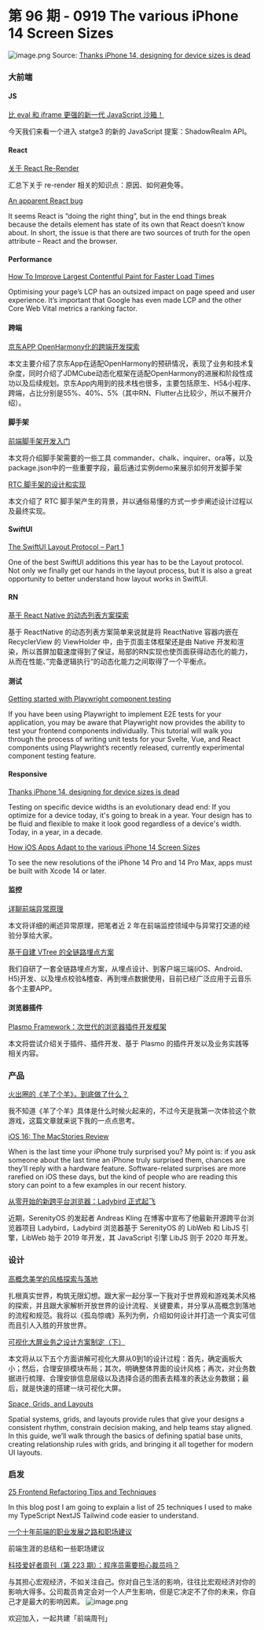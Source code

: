 # 第 96 期 - 0919 The various iPhone 14 Screen Sizes
![image.png](https://cdn.nlark.com/yuque/0/2022/png/85771/1663513314828-379e670c-b4dc-4a68-b042-3bc0e4c8066e.png#clientId=u40fdd697-6069-4&crop=0&crop=0&crop=1&crop=1&errorMessage=unknown%20error&from=paste&height=412&id=u4bf5de45&margin=%5Bobject%20Object%5D&name=image.png&originHeight=824&originWidth=1315&originalType=binary&ratio=1&rotation=0&showTitle=false&size=1260493&status=error&style=none&taskId=u0f0a24a7-fb08-4475-9b80-1a68c6ea751&title=&width=658)
Source: [Thanks iPhone 14, designing for device sizes is dead](https://polypane.app/blog/thanks-i-phone-14-designing-for-device-sizes-is-dead/)
### 大前端
#### JS
[比 eval 和 iframe 更强的新一代 JavaScript 沙箱！](https://mp.weixin.qq.com/s/t2VjwrewFuE0DHo_HeJ2zw)

今天我们来看一个进入 statge3 的新的 JavaScript 提案：ShadowRealm API。

#### React
[关于 React Re-Render](https://mp.weixin.qq.com/s/BPFJSkvv_UPMux0dSZuh-A)

汇总下关于 re-render 相关的知识点：原因、如何避免等。

[An apparent React bug](https://phelipetls.github.io/posts/surprising-react-bug/)

It seems React is “doing the right thing”, but in the end things break because the details element has state of its own that React doesn’t know about. In short, the issue is that there are two sources of truth for the open attribute – React and the browser.

#### Performance
[How To Improve Largest Contentful Paint for Faster Load Times](https://calibreapp.com/blog/largest-contentful-paint)

Optimising your page’s LCP has an outsized impact on page speed and user experience. It’s important that Google has even made LCP and the other Core Web Vital metrics a ranking factor.

#### 跨端
[京东APP OpenHarmony化的跨端开发探索](https://mp.weixin.qq.com/s/oCHNxoE_4Dzr6-g-K7A9MQ)

本文主要介绍了京东App在适配OpenHarmony的预研情况，表现了业务和技术复杂度，同时介绍了JDMCube动态化框架在适配OpenHarmony的进展和阶段性成功以及后续规划。京东App内用到的技术栈也很多，主要包括原生、H5&小程序、跨端，占比分别是55%、40%、5%（其中RN、Flutter占比较少，所以不展开介绍）。

#### 脚手架
[前端脚手架开发入门](https://mp.weixin.qq.com/s/oFo43lbfdueVcdaOlJQ_tg)

本文将介绍脚手架需要的一些工具 commander、chalk、inquirer、ora等，以及package.json中的一些重要字段，最后通过实例demo来展示如何开发脚手架

[RTC 脚手架的设计和实现](https://mp.weixin.qq.com/s/Hx9eic1garSk6dF4_wlDsQ)

本文介绍了 RTC 脚手架产生的背景，并以通俗易懂的方式一步步阐述设计过程以及最终实现。

#### SwiftUI
[The SwiftUI Layout Protocol – Part 1](https://swiftui-lab.com/layout-protocol-part-1/)

One of the best SwiftUI additions this year has to be the Layout protocol. Not only we finally get our hands in the layout process, but it is also a great opportunity to better understand how layout works in SwiftUI.

#### RN
[基于 React Native 的动态列表方案探索](https://mp.weixin.qq.com/s/5Oa45FN3SECveu6_N89k2A)

基于 ReactNative 的动态列表方案简单来说就是将 ReactNative 容器内嵌在 RecyclerView 的 ViewHolder 中，由于页面主体框架还是由 Native 开发和渲染，所以首屏加载速度得到了保证，局部的RN实现也使页面获得动态化的能力，从而在性能、”完备逻辑执行“的动态化能力之间取得了一个平衡点。

#### 测试
[Getting started with Playwright component testing](https://blog.logrocket.com/getting-started-playwright-component-testing/)

If you have been using Playwright to implement E2E tests for your application, you may be aware that Playwright now provides the ability to test your frontend components individually.
This tutorial will walk you through the process of writing unit tests for your Svelte, Vue, and React components using Playwright’s recently released, currently experimental component testing feature.

#### Responsive
[Thanks iPhone 14, designing for device sizes is dead](https://polypane.app/blog/thanks-i-phone-14-designing-for-device-sizes-is-dead/)

Testing on specific device widths is an evolutionary dead end: If you optimize for a device today, it's going to break in a year. Your design has to be fluid and flexible to make it look good regardless of a device's width. Today, in a year, in a decade.

[How iOS Apps Adapt to the various iPhone 14 Screen Sizes](https://hacknicity.medium.com/how-ios-apps-adapt-to-the-various-iphone-14-screen-sizes-b2504a39b58f)

To see the new resolutions of the iPhone 14 Pro and 14 Pro Max, apps must be built with Xcode 14 or later.

#### 监控
[详聊前端异常原理](https://mp.weixin.qq.com/s/dYWVAxorJ-L1IJdSYM427g)

本文将详细的阐述异常原理，把笔者近 2 年在前端监控领域中与异常打交道的经验分享给大家。

[基于自建 VTree 的全链路埋点方案](https://mp.weixin.qq.com/s/FuL2zynvf1xGjg_RCZcc4Q)

我们自研了一套全链路埋点方案，从埋点设计、到客户端三端(iOS、Android、H5)开发、以及埋点校验&稽查、再到埋点数据使用，目前已经广泛应用于云音乐各个主要APP。

#### 浏览器插件
[Plasmo Framework：次世代的浏览器插件开发框架](https://mp.weixin.qq.com/s/VKpHtRVIJh669SLz2nUJuQ)

本文将尝试介绍关于插件、插件开发、基于 Plasmo 的插件开发以及业务实践等相关内容。

### 产品
[火出圈的《羊了个羊》，到底做了什么？](https://mp.weixin.qq.com/s/QEO4vSGB-p-SqGa1SCzU5g)

我不知道《羊了个羊》具体是什么时候火起来的，不过今天是我第一次体验这个款游戏，这篇文章就来说下我的一点点思考。

[iOS 16: The MacStories Review](https://www.macstories.net/stories/ios-16-the-macstories-review/)

When is the last time your iPhone truly surprised you? My point is: if you ask someone about the last time an iPhone truly surprised them, chances are they’ll reply with a hardware feature. Software-related surprises are more rarefied on iOS these days, but the kind of people who are reading this story can point to a few examples in our recent history.

[从零开始的新跨平台浏览器：Ladybird 正式起飞](https://mp.weixin.qq.com/s/4LeNsBLiTQLZS5KhHEFYCg)

近期，SerenityOS 的发起者 Andreas Kling 在博客中宣布了他最新开源跨平台浏览器项目 Ladybird，Ladybird 浏览器基于 SerenityOS 的 LibWeb 和 LibJS 引擎，LibWeb 始于 2019 年开发，其 JavaScript 引擎 LibJS 则于 2020 年开发。

### 设计
[高概念美学的风格探索与落地](https://mp.weixin.qq.com/s/JM9bZdBpSKl4nXzAcC_yfg)

扎根真实世界，构筑无限幻想。跟大家一起分享一下我对于世界观和游戏美术风格的探索，并且跟大家解析开放世界的设计流程、关键要素，并分享从高概念到落地的流程和规范。我将以《孤岛惊魂》系列为例，介绍如何设计并打造一个真实可信而且引人入胜的开放世界。

[可视化大屏业务之设计方案制定（下）](https://mp.weixin.qq.com/s/SMdmP7mpTsGjkXyqS0vqsA)

本文将从以下五个方面讲解可视化大屏从0到1的设计过程：首先，确定画板大小；然后，合理安排模块布局；其次，明确整体界面的设计风格；再次，对业务数据进行梳理、合理安排信息层级以及选择合适的图表去精准的表达业务数据；最后，就是快速的搭建一块可视化大屏。

[Space, Grids, and Layouts](https://www.designsystems.com/space-grids-and-layouts/)

Spatial systems, grids, and layouts provide rules that give your designs a consistent rhythm, constrain decision making, and help teams stay aligned. In this guide, we’ll walk through the basics of defining spatial base units, creating relationship rules with grids, and bringing it all together for modern UI layouts.

### 启发
[25 Frontend Refactoring Tips and Techniques](https://pranavjoglekarcodes.web.app/blogs/posts/2021/frontend_refactoring_tips/)

In this blog post I am going to explain a list of 25 techniques I used to make my TypeScript NextJS Tailwind code easier to understand.

[一个十年前端的职业发展之路和职场建议](https://mp.weixin.qq.com/s/mjJxWtqzh4oxZTwkJamRkA)

前端生涯的总结和一些职场建议

[科技爱好者周刊（第 223 期）：程序员需要担心裁员吗？](http://www.ruanyifeng.com/blog/2022/09/weekly-issue-223.html)

与其担心宏观经济，不如关注自己。你对自己生活的影响，往往比宏观经济对你的影响大得多。公司裁员肯定会对一个人产生影响，但是它决定不了你的未来，你自己才是最大的影响因素。
![image.png](https://cdn.nlark.com/yuque/0/2020/png/85771/1605930034828-7fc81343-651f-4a15-8465-eebe5a23cf61.png#crop=0&crop=0&crop=1&crop=1&height=31&id=C5Hpa&margin=%5Bobject%20Object%5D&name=image.png&originHeight=90&originWidth=2186&originalType=binary&ratio=1&rotation=0&showTitle=false&size=14325&status=done&style=none&title=&width=746)


欢迎加入，一起共建「前端周刊」

